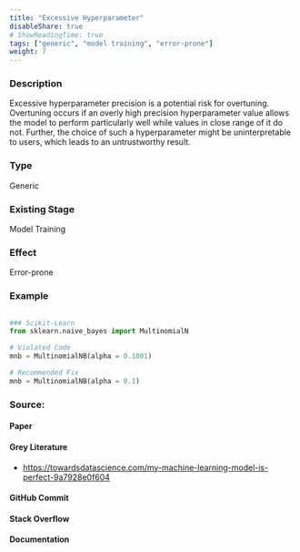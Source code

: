 ```yaml
---
title: "Excessive Hyperparameter"
disableShare: true
# ShowReadingTime: true
tags: ["generic", "model training", "error-prone"]
weight: 7
---
```


### Description

Excessive hyperparameter precision is a potential risk for overtuning. Overtuning occurs if an overly high precision hyperparameter value allows the model to perform particularly well while values in close range of it do not. Further, the choice of such a hyperparameter might be uninterpretable to users, which leads to an untrustworthy result.

### Type

Generic

### Existing Stage

Model Training

### Effect

Error-prone

### Example

```python

### Scikit-Learn
from sklearn.naive_bayes import MultinomialN

# Violated Code
mnb = MultinomialNB(alpha = 0.1001)

# Recommended Fix
mnb = MultinomialNB(alpha = 0.1)

```

### Source:

#### Paper 

#### Grey Literature
- https://towardsdatascience.com/my-machine-learning-model-is-perfect-9a7928e0f604

#### GitHub Commit

#### Stack Overflow

#### Documentation

